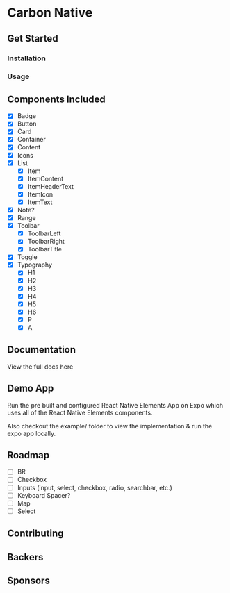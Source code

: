 # Carbon Native

## Get Started

### Installation

### Usage

## Components Included

- [x] Badge
- [x] Button
- [x] Card
- [x] Container
- [x] Content
- [x] Icons
- [x] List
  - [x] Item
  - [x] ItemContent
  - [x] ItemHeaderText
  - [x] ItemIcon
  - [x] ItemText
- [x] Note?
- [x] Range
- [x] Toolbar
  - [x] ToolbarLeft
  - [x] ToolbarRight
  - [x] ToolbarTitle
- [x] Toggle
- [x] Typography
  - [x] H1
  - [x] H2
  - [x] H3
  - [x] H4
  - [x] H5
  - [x] H6
  - [x] P
  - [x] A

## Documentation

View the full docs here

## Demo App

Run the pre built and configured React Native Elements App on Expo which uses all of the React Native Elements components.

Also checkout the example/ folder to view the implementation & run the expo app locally.

## Roadmap

- [ ] BR
- [ ] Checkbox
- [ ] Inputs (input, select, checkbox, radio, searchbar, etc.)
- [ ] Keyboard Spacer?
- [ ] Map
- [ ] Select

## Contributing

## Backers

## Sponsors
